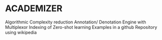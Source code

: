 # ACADEMIZER

Algorithmic
Complexity reduction
Annotation/
Denotation
Engine with
Multiplexor
Indexing of
Zero-shot learning
Examples in a github
Repository using wikipedia
